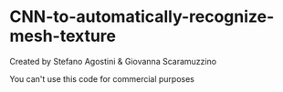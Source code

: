 # CNN-to-automatically-recognize-mesh-texture

Created by Stefano Agostini & Giovanna Scaramuzzino


You can't use this code for commercial purposes

